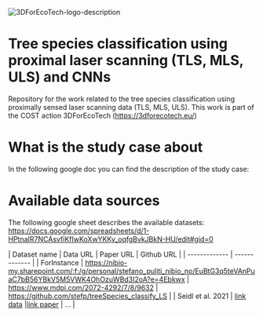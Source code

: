
![3DForEcoTech-logo-description](https://user-images.githubusercontent.com/5663984/174446150-32e31872-2003-4af9-95d4-a1abfca0b744.png)

# Tree species classification using proximal laser scanning (TLS, MLS, ULS) and CNNs
Repository for the work related to the tree species classification using proximally sensed laser scanning data (TLS, MLS, ULS). This work is part of the COST action 3DForEcoTech (https://3dforecotech.eu/)

# What is the study case about
In the following google doc you can find the description of the study case:

# Available data sources
The following google sheet describes the available datasets:
https://docs.google.com/spreadsheets/d/1-HPtnaIR7NCAsvfiKfIwKoXwYKKy_oqfgBvkJBkN-HU/edit#gid=0


| Dataset name  | Data URL | Paper URL | Github URL |
| ------------- | ------------- |
| ForInstance  | https://nibio-my.sharepoint.com/:f:/g/personal/stefano_puliti_nibio_no/EuBtG3q5teVAnPuaC7bB56YBkV5M5VWK4OhOzuWBd3I2oA?e=4Ebkwx | https://www.mdpi.com/2072-4292/7/8/9632 | https://github.com/stefp/treeSpecies_classify_LS |
| Seidl et al. 2021  | [link data]([https://www.google.com](https://data.goettingen-research-online.de/dataset.xhtml?persistentId=doi:10.25625/FOHUJM)) |[link paper](https://www.frontiersin.org/articles/10.3389/fpls.2021.635440/full) | ... |

